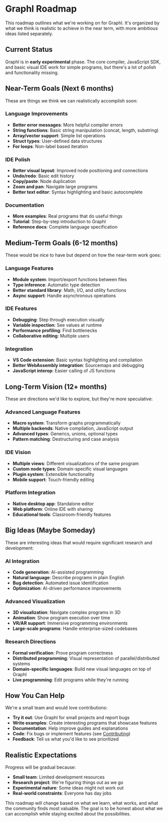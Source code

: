# Graphl Roadmap

This roadmap outlines what we're working on for Graphl. It's organized by what we think is realistic to achieve in the near term, with more ambitious ideas listed separately.

## Current Status

Graphl is in **early experimental** phase. The core compiler, JavaScript SDK, and basic visual IDE work for simple programs, but there's a lot of polish and functionality missing.

## Near-Term Goals (Next 6 months)

These are things we think we can realistically accomplish soon:

### Language Improvements
- **Better error messages**: More helpful compiler errors
- **String functions**: Basic string manipulation (concat, length, substring)
- **Array/vector support**: Simple list operations
- **Struct types**: User-defined data structures
- **For loops**: Non-label based iteration

### IDE Polish
- **Better visual layout**: Improved node positioning and connections
- **Undo/redo**: Basic edit history
- **Copy/paste**: Node duplication
- **Zoom and pan**: Navigate large programs
- **Better text editor**: Syntax highlighting and basic autocomplete

### Documentation
- **More examples**: Real programs that do useful things
- **Tutorial**: Step-by-step introduction to Graphl
- **Reference docs**: Complete language specification

## Medium-Term Goals (6-12 months)

These would be nice to have but depend on how the near-term work goes:

### Language Features
- **Module system**: Import/export functions between files
- **Type inference**: Automatic type detection
- **Better standard library**: Math, I/O, and utility functions
- **Async support**: Handle asynchronous operations

### IDE Features
- **Debugging**: Step through execution visually
- **Variable inspection**: See values at runtime
- **Performance profiling**: Find bottlenecks
- **Collaborative editing**: Multiple users

### Integration
- **VS Code extension**: Basic syntax highlighting and compilation
- **Better WebAssembly integration**: Sourcemaps and debugging
- **JavaScript interop**: Easier calling of JS functions

## Long-Term Vision (12+ months)

These are directions we'd like to explore, but they're more speculative:

### Advanced Language Features
- **Macro system**: Transform graphs programmatically
- **Multiple backends**: Native compilation, JavaScript output
- **Advanced types**: Generics, unions, optional types
- **Pattern matching**: Destructuring and case analysis

### IDE Vision
- **Multiple views**: Different visualizations of the same program
- **Custom node types**: Domain-specific visual languages
- **Plugin system**: Extensible functionality
- **Mobile support**: Touch-friendly editing

### Platform Integration
- **Native desktop app**: Standalone editor
- **Web platform**: Online IDE with sharing
- **Educational tools**: Classroom-friendly features

## Big Ideas (Maybe Someday)

These are interesting ideas that would require significant research and development:

### AI Integration
- **Code generation**: AI-assisted programming
- **Natural language**: Describe programs in plain English
- **Bug detection**: Automated issue identification
- **Optimization**: AI-driven performance improvements

### Advanced Visualization
- **3D visualization**: Navigate complex programs in 3D
- **Animation**: Show program execution over time
- **VR/AR support**: Immersive programming environments
- **Large-scale programs**: Handle enterprise-sized codebases

### Research Directions
- **Formal verification**: Prove program correctness
- **Distributed programming**: Visual representation of parallel/distributed systems
- **Domain-specific languages**: Build new visual languages on top of Graphl
- **Live programming**: Edit programs while they're running

## How You Can Help

We're a small team and would love contributions:

- **Try it out**: Use Graphl for small projects and report bugs
- **Write examples**: Create interesting programs that showcase features
- **Documentation**: Help improve guides and explanations
- **Code**: Fix bugs or implement features (see [Contributing](./contributing.md))
- **Feedback**: Tell us what you'd like to see prioritized

## Realistic Expectations

Progress will be gradual because:
- **Small team**: Limited development resources
- **Research project**: We're figuring things out as we go
- **Experimental nature**: Some ideas might not work out
- **Real-world constraints**: Everyone has day jobs

This roadmap will change based on what we learn, what works, and what the community finds most valuable. The goal is to be honest about what we can accomplish while staying excited about the possibilities.